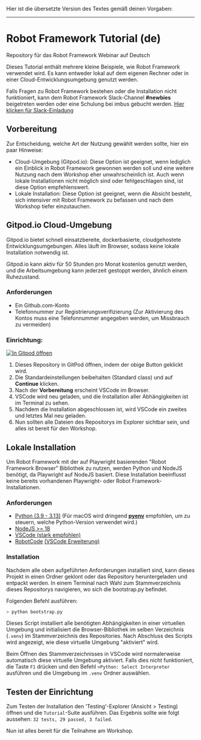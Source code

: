 Hier ist die übersetzte Version des Textes gemäß deinen Vorgaben:

-----------------------

# Robot Framework Tutorial (de)
Repository für das Robot Framework Webinar auf Deutsch

Dieses Tutorial enthält mehrere kleine Beispiele, wie Robot Framework verwendet wird. Es kann entweder lokal auf dem eigenen Rechner oder in einer Cloud-Entwicklungsumgebung genutzt werden.

Falls Fragen zu Robot Framework bestehen oder die Installation nicht funktioniert, kann dem Robot Framework Slack-Channel **#newbies** beigetreten werden oder eine Schulung bei imbus gebucht werden.
[Hier klicken für Slack-Einladung](https://slack.robotframework.org)

## Vorbereitung

Zur Entscheidung, welche Art der Nutzung gewählt werden sollte, hier ein paar Hinweise:

- Cloud-Umgebung (Gitpod.io): Diese Option ist geeignet, wenn lediglich ein Einblick in Robot Framework gewonnen werden soll und eine weitere Nutzung nach dem Workshop eher unwahrscheinlich ist. Auch wenn lokale Installationen nicht möglich sind oder fehlgeschlagen sind, ist diese Option empfehlenswert.
- Lokale Installation: Diese Option ist geeignet, wenn die Absicht besteht, sich intensiver mit Robot Framework zu befassen und nach dem Workshop tiefer einzutauchen.

## Gitpod.io Cloud-Umgebung

Gitpod.io bietet schnell einsatzbereite, dockerbasierte, cloudgehostete Entwicklungsumgebungen.
Alles läuft im Browser, sodass keine lokale Installation notwendig ist.

Gitpod.io kann aktiv für 50 Stunden pro Monat kostenlos genutzt werden, und die Arbeitsumgebung kann jederzeit gestoppt werden, ähnlich einem Ruhezustand.

### Anforderungen

- Ein Github.com-Konto
- Telefonnummer zur Registrierungsverifizierung (Zur Aktivierung des Kontos muss eine Telefonnummer angegeben werden, um Missbrauch zu vermeiden)

### Einrichtung:

[![In Gitpod öffnen](https://gitpod.io/button/open-in-gitpod.svg)](https://gitpod.io/#https://github.com/imbus/robotframework-tutorial-de)

1. Dieses Repository in GitPod öffnen, indem der obige Button geklickt wird.
2. Die Standardeinstellungen beibehalten (Standard class) und auf **Continue** klicken.
3. Nach der **Vorbereitung** erscheint VSCode im Browser.
4. VSCode wird neu geladen, und die Installation aller Abhängigkeiten ist im Terminal zu sehen.
5. Nachdem die Installation abgeschlossen ist, wird VSCode ein zweites und letztes Mal neu geladen.
6. Nun sollten alle Dateien des Repositorys im Explorer sichtbar sein, und alles ist bereit für den Workshop.

## Lokale Installation

Um Robot Framework mit der auf Playwright basierenden "Robot Framework Browser" Bibliothek zu nutzen, werden Python und NodeJS benötigt, da Playwright auf NodeJS basiert.
Diese Installation beeinflusst keine bereits vorhandenen Playwright- oder Robot Framework-Installationen.

### Anforderungen

- [Python (3.9 - 3.13)](https://www.python.org/downloads/) (Für macOS wird dringend [**pyenv**](https://github.com/pyenv/pyenv) empfohlen, um zu steuern, welche Python-Version verwendet wird.)
- [NodeJS >= 18](https://nodejs.org/en/download/prebuilt-installer)
- [VSCode (stark empfohlen)](https://code.visualstudio.com/download)
- [RobotCode](https://robotcode.io/) [(VSCode Erweiterung)](https://marketplace.visualstudio.com/items?itemName=d-biehl.robotcode)

### Installation

Nachdem alle oben aufgeführten Anforderungen installiert sind, kann dieses Projekt in einen Ordner geklont oder das Repository heruntergeladen und entpackt werden.
In einem Terminal nach Wahl zum Stammverzeichnis dieses Repositorys navigieren, wo sich die bootstrap.py befindet.

Folgenden Befehl ausführen:
```bash
> python bootstrap.py
```

Dieses Script installiert alle benötigten Abhängigkeiten in einer virtuellen Umgebung und initialisiert die Browser-Bibliothek im selben Verzeichnis (`.venv`) im Stammverzeichnis des Repositories.
Nach Abschluss des Scripts wird angezeigt, wie diese virtuelle Umgebung "aktiviert" wird.

Beim Öffnen des Stammverzeichnisses in VSCode wird normalerweise automatisch diese virtuelle Umgebung aktiviert.
Falls dies nicht funktioniert, die Taste `F1` drücken und den Befehl `>Python: Select Interpreter` ausführen und die Umgebung im `.venv` Ordner auswählen.

## Testen der Einrichtung

Zum Testen der Installation den 'Testing'-Explorer (Ansicht > Testing) öffnen und die `Tutorial`-Suite ausführen.
Das Ergebnis sollte wie folgt aussehen: `32 tests, 29 passed, 3 failed`.

Nun ist alles bereit für die Teilnahme am Workshop.
